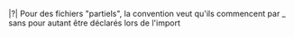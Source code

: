 |?| Pour des fichiers "partiels", la convention veut qu'ils commencent par _ sans pour autant être déclarés lors de l'import